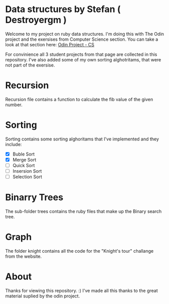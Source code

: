 # Data structures by Stefan ( Destroyergm )
Welcome to my project on ruby data structures. I'm doing this with The Odin project and the exersises from Computer Science section. You can take a look at that section here: [Odin Project - CS](http://www.theodinproject.com/ruby-programming/data-structures-and-algorithms)

For convinience all 3 student projects from that page are collected in this repository.
I've also added some of my own sorting alghotritams, that were not part of the exersise.

# Recursion
Recursion file contains a function to calculate the fib value of the given number.

# Sorting
Sorting contains some sorting alghoritams that I've implemented and they include:
 - [x] Buble Sort
 - [x] Merge Sort
 - [ ] Quick Sort 
 - [ ] Insersion Sort
 - [ ] Selection Sort

# Binarry Trees
The sub-folder trees contains the ruby files that make up the Binary search tree.

# Graph
The folder knight contains all the code for the "Knight's tour" challange from the website.

# About
Thanks for viewing this repository. :)
I've made all this thanks to the great material suplied by the odin project.
